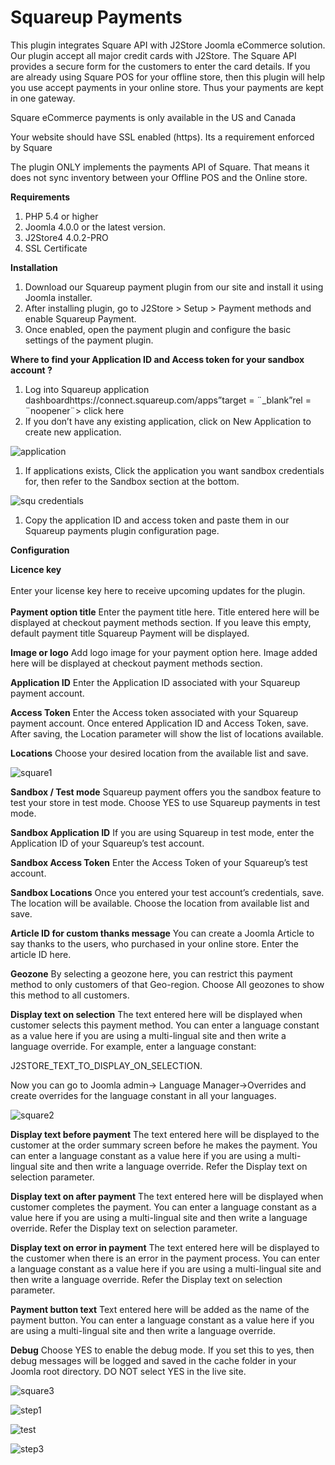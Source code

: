 # Squareup Payments

This plugin integrates Square API with J2Store Joomla eCommerce solution. Our plugin accept all major credit cards with J2Store. The Square API provides a secure form for the customers to enter the card details. If you are already using Square POS for your offline store, then this plugin will help you use accept payments in your online store. Thus your payments are kept in one gateway.

Square eCommerce payments is only available in the US and Canada

Your website should have SSL enabled (https). Its a requirement enforced by Square

The plugin ONLY implements the payments API of Square. That means it does not sync inventory between your Offline POS and the Online store.

**Requirements**

1. PHP 5.4 or higher
2. Joomla 4.0.0 or the latest version.
3. J2Store4 4.0.2-PRO
4. SSL Certificate

**Installation**

1. Download our Squareup payment plugin from our site and install it using Joomla installer.
2. After installing plugin, go to J2Store > Setup > Payment methods and enable Squareup Payment.
3. Once enabled, open the payment plugin and configure the basic settings of the payment plugin.

**Where to find your Application ID and Access token for your sandbox account ?**

1. Log into Squareup application dashboardhttps://connect.squareup.com/apps”target = ¨\_blank”rel = ¨noopener¨> click here
2. If you don’t have any existing application, click on New Application to create new application.

![application](https://raw.githubusercontent.com/j2store/doc-images/master/payment-methods/squareup-payments/square-create-app.png)

1. If applications exists, Click the application you want sandbox credentials for, then refer to the Sandbox section at the bottom.

![squ credentials](https://raw.githubusercontent.com/j2store/doc-images/master/payment-methods/squareup-payments/square-credentials.png)

1. Copy the application ID and access token and paste them in our Squareup payments plugin configuration page.

**Configuration**

**Licence key** \
\
Enter your license key here to receive upcoming updates for the plugin.\
\
**Payment option title** Enter the payment title here. Title entered here will be displayed at checkout payment methods section. If you leave this empty, default payment title Squareup Payment will be displayed.

**Image or logo** Add logo image for your payment option here. Image added here will be displayed at checkout payment methods section.

**Application ID** Enter the Application ID associated with your Squareup payment account.

**Access Token** Enter the Access token associated with your Squareup payment account. Once entered Application ID and Access Token, save. After saving, the Location parameter will show the list of locations available.

**Locations** Choose your desired location from the available list and save.

![square1](../.gitbook/assets/Plugins-Squareup.png)

**Sandbox / Test mode** Squareup payment offers you the sandbox feature to test your store in test mode. Choose YES to use Squareup payments in test mode.

**Sandbox Application ID** If you are using Squareup in test mode, enter the Application ID of your Squareup’s test account.

**Sandbox Access Token** Enter the Access Token of your Squareup’s test account.

**Sandbox Locations** Once you entered your test account’s credentials, save. The location will be available. Choose the location from available list and save.

**Article ID for custom thanks message** You can create a Joomla Article to say thanks to the users, who purchased in your online store. Enter the article ID here.

**Geozone** By selecting a geozone here, you can restrict this payment method to only customers of that Geo-region. Choose All geozones to show this method to all customers.

**Display text on selection** The text entered here will be displayed when customer selects this payment method. You can enter a language constant as a value here if you are using a multi-lingual site and then write a language override. For example, enter a language constant:

J2STORE_TEXT_TO_DISPLAY_ON\_SELECTION.

Now you can go to Joomla admin-> Language Manager->Overrides and create overrides for the language constant in all your languages.

&#x20;

![square2](https://raw.githubusercontent.com/j2store/doc-images/master/payment-methods/squareup-payments/square-02.png)

**Display text before payment** The text entered here will be displayed to the customer at the order summary screen before he makes the payment. You can enter a language constant as a value here if you are using a multi-lingual site and then write a language override. Refer the Display text on selection parameter.

**Display text on after payment** The text entered here will be displayed when customer completes the payment. You can enter a language constant as a value here if you are using a multi-lingual site and then write a language override. Refer the Display text on selection parameter.

**Display text on error in payment** The text entered here will be displayed to the customer when there is an error in the payment process. You can enter a language constant as a value here if you are using a multi-lingual site and then write a language override. Refer the Display text on selection parameter.

**Payment button text** Text entered here will be added as the name of the payment button. You can enter a language constant as a value here if you are using a multi-lingual site and then write a language override.

**Debug** Choose YES to enable the debug mode. If you set this to yes, then debug messages will be logged and saved in the cache folder in your Joomla root directory. DO NOT select YES in the live site.

![square3](https://raw.githubusercontent.com/j2store/doc-images/master/payment-methods/squareup-payments/square-03.png)

![step1](https://raw.githubusercontent.com/j2store/doc-images/master/payment-methods/squareup-payments/squareup-step-1.png)

![test](https://raw.githubusercontent.com/j2store/doc-images/master/payment-methods/squareup-payments/squareup-step-2.png)

![step3](https://raw.githubusercontent.com/j2store/doc-images/master/payment-methods/squareup-payments/squareup-step-3.png)

